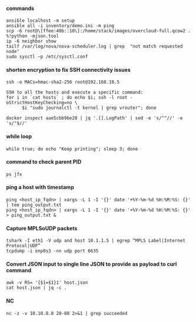 
#### commands
```
ansible localhost -m setup
ansible all -i inventory/demo.ini -m ping
scp -6 root@\[ffee:40b::10\]:/home/stack/images/overcloud-full.qcow2 .
%!python -mjson.tool
ip -6 neighbor show
tailf /var/log/nova/nova-scheduler.log | grep  "not match requested node"
sudo sysctl –p /etc/sysctl.conf
```

#### shorten encryption to fix SSH connectivity issues
```
ssh -o MACs=hmac-sha2-256 root@192.168.10.5
```
```
SSH to all the hosts and execute a specific command:
for i in `cat hosts` ; do echo $i; ssh -l root -oStrictHostKeyChecking=no \
      $i "sudo journalctl -t kernel | grep vrouter"; done
```

```
docker inspect aae5cbb9be28 | jq '.[].LogPath' | sed -e 's/^"//' -e 's/"$//'
```

#### while loop
```
while true; do echo "Keep printing"; sleep 3; done
```

#### command to check parent PID
```
ps jfx
```

#### ping a host with timestamp
```
ping <host_ip_fqdn> | xargs -L 1 -I '{}' date '+%Y-%m-%d %H:%M:%S: {}' | tee ping_output.txt
ping <host_ip_fqdn> | xargs -L 1 -I '{}' date '+%Y-%m-%d %H:%M:%S: {}' > ping_output.txt &
```

#### Capture MPLSoUDP packets
```
tshark -I eth1 -V udp and host 10.1.1.5 | egrep “MPLS Label|Internet Protocol|UDP”
tcpdump -i enp0s3 -nn udp port 6635 
```

#### Convert JSON input to single line JSON to provide as payload to curl command
```
awk -v RS= '{$1=$1}1' host.json
cat host.json | jq -c .
```

#### NC
```
nc -z -v 10.10.8.8 20-80 2>&1 | grep succeeded
```

